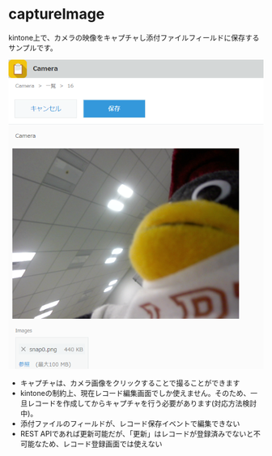 captureImage
==================

kintone上で、カメラの映像をキャプチャし添付ファイルフィールドに保存するサンプルです。

![Image](https://raw.githubusercontent.com/icoxfog417/kintoneJavaScripts/master/captureImage/image.PNG)

* キャプチャは、カメラ画像をクリックすることで撮ることができます
* kintoneの制約上、現在レコード編集画面でしか使えません。そのため、一旦レコードを作成してからキャプチャを行う必要があります(対応方法検討中)。
 * 添付ファイルのフィールドが、レコード保存イベントで編集できない
 * REST APIであれば更新可能だが、「更新」はレコードが登録済みでないと不可能なため、レコード登録画面では使えない
